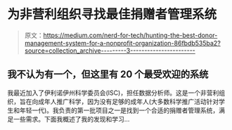 # 为非营利组织寻找最佳捐赠者管理系统

> 原文：<https://medium.com/nerd-for-tech/hunting-the-best-donor-management-system-for-a-nonprofit-organization-86fbdb535ba2?source=collection_archive---------3----------------------->

## 我不认为有一个，但这里有 20 个最受欢迎的系统

我最近加入了伊利诺伊州科学委员会(ISC)，担任数据分析师。这是一个非营利组织，旨在向成年人推广科学，因为没有足够的成年人(大多数科学推广活动针对学生和年轻一代)。我负责的第一批项目之一是找到一个合适的捐赠者管理系统，满足一些需求。下面我概述了我的发现和学习…